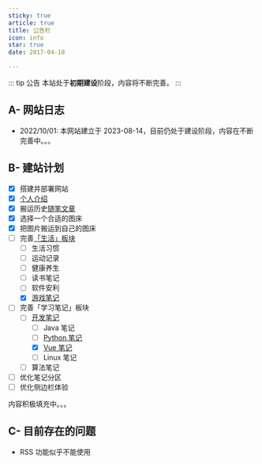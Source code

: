 ```yaml
---
sticky: true
article: true
title: 公告栏
icon: info
star: true
date: 2017-04-18

---
```


::: tip 公告
本站处于**初期建设**阶段，内容将不断完善。
:::

## A- 网站日志

- 2022/10/01: 本网站建立于 2023-08-14，目前仍处于建设阶段，内容在不断完善中。。。

## B- 建站计划

- [x] 搭建并部署网站
- [x] [个人介绍](_draft/intro.md)
- [x] 搬运历史[随笔文章](note/README.md)
- [x] 选择一个合适的图床
- [x] 把图片搬运到自己的图床
- [ ] 完善[「生活」板块](life/README.md)
  - [ ] 生活习惯
  - [ ] 运动记录
  - [ ] 健康养生
  - [ ] 读书笔记
  - [ ] 软件安利
  - [x] [游戏笔记](game.md)
- [ ] 完善「学习笔记」板块
  - [ ] [开发笔记](code/README.md)
    - [ ] Java 笔记
    - [ ] [Python 笔记](code/language/python/README.md)
    - [x] [Vue 笔记](code/frontend/vue.md)
    - [ ] Linux 笔记
  - [ ] 算法笔记
- [ ] 优化笔记分区
- [ ] 优化侧边栏体验

内容积极填充中。。。

## C- 目前存在的问题

- RSS 功能似乎不能使用
